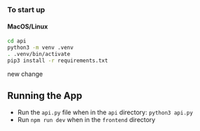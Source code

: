 ### To start up

#### MacOS/Linux

```bash
cd api
python3 -m venv .venv
. .venv/bin/activate
pip3 install -r requirements.txt
```

new change

## Running the App

- Run the `api.py` file when in the `api` directory: `python3 api.py`
- Run `npm run dev` when in the `frontend` directory
